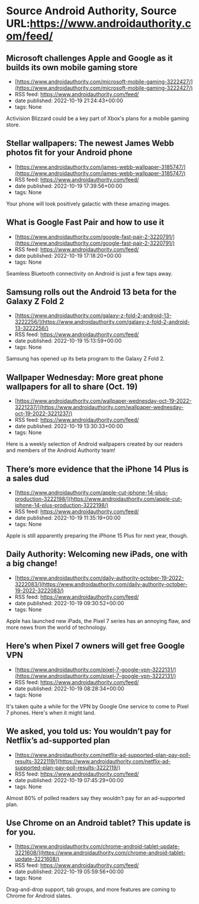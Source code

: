 # Source Android Authority, Source URL:https://www.androidauthority.com/feed/

## Microsoft challenges Apple and Google as it builds its own mobile gaming store
 - [https://www.androidauthority.com/microsoft-mobile-gaming-3222427/](https://www.androidauthority.com/microsoft-mobile-gaming-3222427/)
 - RSS feed: https://www.androidauthority.com/feed/
 - date published: 2022-10-19 21:24:43+00:00
 - tags: None

Activision Blizzard could be a key part of Xbox's plans for a mobile gaming store.

## Stellar wallpapers: The newest James Webb photos fit for your Android phone
 - [https://www.androidauthority.com/james-webb-wallpaper-3185747/](https://www.androidauthority.com/james-webb-wallpaper-3185747/)
 - RSS feed: https://www.androidauthority.com/feed/
 - date published: 2022-10-19 17:39:56+00:00
 - tags: None

Your phone will look positively galactic with these amazing images.

## What is Google Fast Pair and how to use it
 - [https://www.androidauthority.com/google-fast-pair-2-3220791/](https://www.androidauthority.com/google-fast-pair-2-3220791/)
 - RSS feed: https://www.androidauthority.com/feed/
 - date published: 2022-10-19 17:18:20+00:00
 - tags: None

Seamless Bluetooth connectivity on Android is just a few taps away.

## Samsung rolls out the Android 13 beta for the Galaxy Z Fold 2
 - [https://www.androidauthority.com/galaxy-z-fold-2-android-13-3222256/](https://www.androidauthority.com/galaxy-z-fold-2-android-13-3222256/)
 - RSS feed: https://www.androidauthority.com/feed/
 - date published: 2022-10-19 15:13:59+00:00
 - tags: None

Samsung has opened up its beta program to the Galaxy Z Fold 2.

## Wallpaper Wednesday: More great phone wallpapers for all to share (Oct. 19)
 - [https://www.androidauthority.com/wallpaper-wednesday-oct-19-2022-3221237/](https://www.androidauthority.com/wallpaper-wednesday-oct-19-2022-3221237/)
 - RSS feed: https://www.androidauthority.com/feed/
 - date published: 2022-10-19 13:30:33+00:00
 - tags: None

Here is a weekly selection of Android wallpapers created by our readers and members of the Android Authority team!

## There’s more evidence that the iPhone 14 Plus is a sales dud
 - [https://www.androidauthority.com/apple-cut-iphone-14-plus-production-3222198/](https://www.androidauthority.com/apple-cut-iphone-14-plus-production-3222198/)
 - RSS feed: https://www.androidauthority.com/feed/
 - date published: 2022-10-19 11:35:19+00:00
 - tags: None

Apple is still apparently preparing the iPhone 15 Plus for next year, though.

## Daily Authority: Welcoming new iPads, one with a big change!
 - [https://www.androidauthority.com/daily-authority-october-19-2022-3222083/](https://www.androidauthority.com/daily-authority-october-19-2022-3222083/)
 - RSS feed: https://www.androidauthority.com/feed/
 - date published: 2022-10-19 09:30:52+00:00
 - tags: None

Apple has launched new iPads, the Pixel 7 series has an annoying flaw, and more news from the world of technology.

## Here’s when Pixel 7 owners will get free Google VPN
 - [https://www.androidauthority.com/pixel-7-google-vpn-3222131/](https://www.androidauthority.com/pixel-7-google-vpn-3222131/)
 - RSS feed: https://www.androidauthority.com/feed/
 - date published: 2022-10-19 08:28:34+00:00
 - tags: None

It's taken quite a while for the VPN by Google One service to come to Pixel 7 phones. Here's when it might land.

## We asked, you told us: You wouldn’t pay for Netflix’s ad-supported plan
 - [https://www.androidauthority.com/netflix-ad-supported-plan-pay-poll-results-3222119/](https://www.androidauthority.com/netflix-ad-supported-plan-pay-poll-results-3222119/)
 - RSS feed: https://www.androidauthority.com/feed/
 - date published: 2022-10-19 07:45:29+00:00
 - tags: None

Almost 80% of polled readers say they wouldn't pay for an ad-supported plan.

## Use Chrome on an Android tablet? This update is for you.
 - [https://www.androidauthority.com/chrome-android-tablet-update-3221608/](https://www.androidauthority.com/chrome-android-tablet-update-3221608/)
 - RSS feed: https://www.androidauthority.com/feed/
 - date published: 2022-10-19 05:59:56+00:00
 - tags: None

Drag-and-drop support, tab groups, and more features are coming to Chrome for Android slates.
